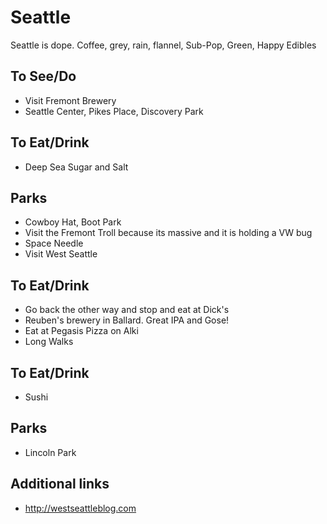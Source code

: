# Seattle

Seattle is dope. Coffee, grey, rain, flannel, Sub-Pop, Green, Happy Edibles

## To See/Do

* Visit Fremont Brewery
* Seattle Center, Pikes Place, Discovery Park

## To Eat/Drink

* Deep Sea Sugar and Salt

## Parks 

* Cowboy Hat, Boot Park
* Visit the Fremont Troll because its massive and it is holding a VW bug
* Space Needle
* Visit West Seattle

## To Eat/Drink

* Go back the other way and stop and eat at Dick's
* Reuben's brewery in Ballard. Great IPA and Gose! 
* Eat at Pegasis Pizza on Alki
* Long Walks 

## To Eat/Drink

* Sushi

## Parks 

* Lincoln Park

## Additional links

* http://westseattleblog.com